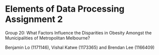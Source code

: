 # Elements of Data Processing Assignment 2 

Group 20: What Factors Influence the Disparities in Obesity Amongst the Municipalities of Metropolitan Melbourne?



Benjamin Lo (1171146), Vishal Katwe (1173365) and Brendan Lee (1166409)
